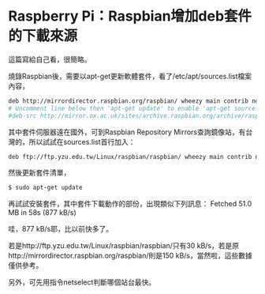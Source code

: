 # Raspberry Pi：Raspbian增加deb套件的下載來源


這篇寫給自己看，很簡略。

燒錄Raspbian後，需要以apt-get更新軟體套件，看了/etc/apt/sources.list檔案內容，

```sh
deb http://mirrordirector.raspbian.org/raspbian/ wheezy main contrib non-free rpi
# Uncomment line below then 'apt-get update' to enable 'apt-get source'
#deb-src http://mirror.ox.ac.uk/sites/archive.raspbian.org/archive/raspbian/ wheezy main contrib non-free rpi
```


其中套件伺服器遠在國外，可到Raspbian Repository Mirrors查詢鏡像站，有台灣的，所以試試在sources.list首行加入：

```sh
deb ftp://ftp.yzu.edu.tw/Linux/raspbian/raspbian/ wheezy main contrib non-free rpi
```

然後更新套件清單，
```sh
$ sudo apt-get update
```

再試試安裝套件，其中套件下載動作的部份，出現類似下列訊息：
Fetched 51.0 MB in 58s (877 kB/s)

哇，877 kB/s耶，比以前快多了。

若是http://ftp.yzu.edu.tw/Linux/raspbian/raspbian/只有30 kB/s，若是原http://mirrordirector.raspbian.org/raspbian/則是150 kB/s，當然啦，這些數據僅供參考。

另外，可先用指令netselect判斷哪個站台最快。